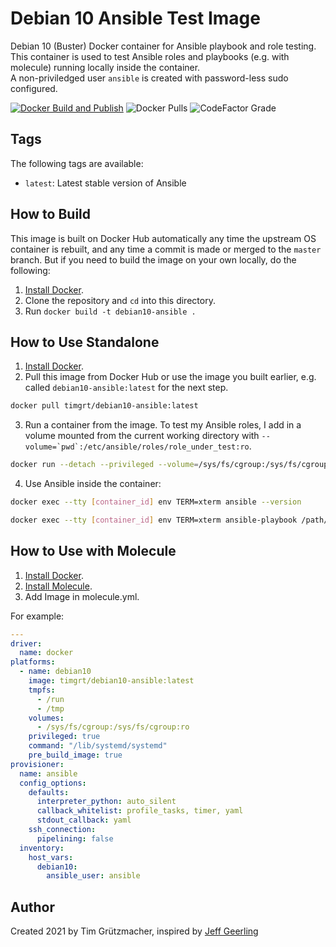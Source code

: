 # Debian 10 Ansible Test Image

Debian 10 (Buster) Docker container for Ansible playbook and role testing.  
This container is used to test Ansible roles and playbooks (e.g. with molecule) running locally inside the container.  
A non-priviledged user `ansible` is created with password-less sudo configured.

[![Docker Build and Publish](https://github.com/TimGrt/docker-debian10-ansible/actions/workflows/ci.yml/badge.svg)](https://github.com/TimGrt/docker-debian10-ansible/actions/workflows/ci.yml) ![Docker Pulls](https://img.shields.io/docker/pulls/timgrt/debian10-ansible) ![CodeFactor Grade](https://img.shields.io/codefactor/grade/github/timgrt/docker-debian10-ansible/main)

## Tags

The following tags are available:

  - `latest`: Latest stable version of Ansible

## How to Build

This image is built on Docker Hub automatically any time the upstream OS container is rebuilt, and any time a commit is made or merged to the `master` branch. But if you need to build the image on your own locally, do the following:

  1. [Install Docker](https://docs.docker.com/engine/installation/).  
  2. Clone the repository and `cd` into this directory.  
  3. Run `docker build -t debian10-ansible .`  

## How to Use Standalone

  1. [Install Docker](https://docs.docker.com/engine/installation/).  
  2. Pull this image from Docker Hub or use the image you built earlier, e.g. called `debian10-ansible:latest` for the next step.
  ```bash
  docker pull timgrt/debian10-ansible:latest
  ```
  3. Run a container from the image. To test my Ansible roles, I add in a volume mounted from the current working directory with ``--volume=`pwd`:/etc/ansible/roles/role_under_test:ro``.
  ```bash
  docker run --detach --privileged --volume=/sys/fs/cgroup:/sys/fs/cgroup:ro timgrt/debian10-ansible:latest
  ```
  4. Use Ansible inside the container:
  ```bash
  docker exec --tty [container_id] env TERM=xterm ansible --version
  ```
  ```bash
  docker exec --tty [container_id] env TERM=xterm ansible-playbook /path/to/ansible/playbook.yml
  ```

## How to Use with Molecule

  1. [Install Docker](https://docs.docker.com/engine/installation/).
  2. [Install Molecule](https://molecule.readthedocs.io/en/latest/installation.html).
  3. Add Image in molecule.yml.

For example:
```yaml
---
driver:
  name: docker
platforms:
  - name: debian10
    image: timgrt/debian10-ansible:latest
    tmpfs:
      - /run
      - /tmp
    volumes:
      - /sys/fs/cgroup:/sys/fs/cgroup:ro
    privileged: true
    command: "/lib/systemd/systemd"
    pre_build_image: true
provisioner:
  name: ansible
  config_options:
    defaults:
      interpreter_python: auto_silent
      callback_whitelist: profile_tasks, timer, yaml
      stdout_callback: yaml
    ssh_connection:
      pipelining: false
  inventory:
    host_vars:
      debian10:
        ansible_user: ansible
```

## Author

Created 2021 by Tim Grützmacher, inspired by [Jeff Geerling](https://www.jeffgeerling.com/)
